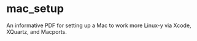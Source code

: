 # mac_setup
An informative PDF for setting up a Mac to work more Linux-y via Xcode, XQuartz, and Macports.
